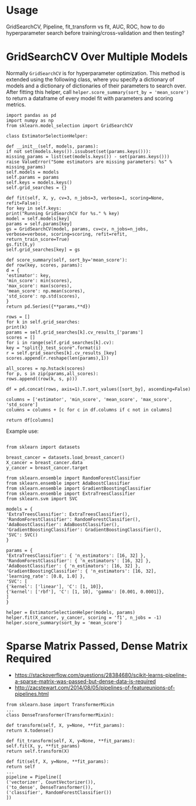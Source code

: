# Usage #
GridSearchCV, Pipeline, fit_transform vs fit, AUC, ROC, how to do hyperparameter search before training/cross-validation and then testing?

# GridSearchCV Over Multiple Models #

Normally `GridSearchCV` is for hyperparameter optimization. This method is extended using the following class, where you specify a dictionary of models and a dictionary of dictionaries of their parameters to search over. After fitting this helper, call `helper.score_summary(sort_by = 'mean_score')` to return a dataframe of every model fit with parameters and scoring metrics.

```
import pandas as pd
import numpy as np
from sklearn.model_selection import GridSearchCV

class EstimatorSelectionHelper:

def __init__(self, models, params):
if not set(models.keys()).issubset(set(params.keys())):
missing_params = list(set(models.keys()) - set(params.keys()))
raise ValueError("Some estimators are missing parameters: %s" % missing_params)
self.models = models
self.params = params
self.keys = models.keys()
self.grid_searches = {}

def fit(self, X, y, cv=3, n_jobs=3, verbose=1, scoring=None, refit=False):
for key in self.keys:
print("Running GridSearchCV for %s." % key)
model = self.models[key]
params = self.params[key]
gs = GridSearchCV(model, params, cv=cv, n_jobs=n_jobs,
verbose=verbose, scoring=scoring, refit=refit,
return_train_score=True)
gs.fit(X,y)
self.grid_searches[key] = gs

def score_summary(self, sort_by='mean_score'):
def row(key, scores, params):
d = {
'estimator': key,
'min_score': min(scores),
'max_score': max(scores),
'mean_score': np.mean(scores),
'std_score': np.std(scores),
}
return pd.Series({**params,**d})

rows = []
for k in self.grid_searches:
print(k)
params = self.grid_searches[k].cv_results_['params']
scores = []
for i in range(self.grid_searches[k].cv):
key = "split{}_test_score".format(i)
r = self.grid_searches[k].cv_results_[key]
scores.append(r.reshape(len(params),1))

all_scores = np.hstack(scores)
for p, s in zip(params,all_scores):
rows.append((row(k, s, p)))

df = pd.concat(rows, axis=1).T.sort_values([sort_by], ascending=False)

columns = ['estimator', 'min_score', 'mean_score', 'max_score', 'std_score']
columns = columns + [c for c in df.columns if c not in columns]

return df[columns]

```

Example use:

```

from sklearn import datasets

breast_cancer = datasets.load_breast_cancer()
X_cancer = breast_cancer.data
y_cancer = breast_cancer.target

from sklearn.ensemble import RandomForestClassifier
from sklearn.ensemble import AdaBoostClassifier
from sklearn.ensemble import GradientBoostingClassifier
from sklearn.ensemble import ExtraTreesClassifier
from sklearn.svm import SVC

models = {
'ExtraTreesClassifier': ExtraTreesClassifier(),
'RandomForestClassifier': RandomForestClassifier(),
'AdaBoostClassifier': AdaBoostClassifier(),
'GradientBoostingClassifier': GradientBoostingClassifier(),
'SVC': SVC()
}

params = {
'ExtraTreesClassifier': { 'n_estimators': [16, 32] },
'RandomForestClassifier': { 'n_estimators': [16, 32] },
'AdaBoostClassifier': { 'n_estimators': [16, 32] },
'GradientBoostingClassifier': { 'n_estimators': [16, 32], 'learning_rate': [0.8, 1.0] },
'SVC': [
{'kernel': ['linear'], 'C': [1, 10]},
{'kernel': ['rbf'], 'C': [1, 10], 'gamma': [0.001, 0.0001]},
]
}

helper = EstimatorSelectionHelper(models, params)
helper.fit(X_cancer, y_cancer, scoring = 'f1', n_jobs = -1)
helper.score_summary(sort_by = 'mean_score')

```

# Sparse Matrix Passed, Dense Matrix Required #
- <https://stackoverflow.com/questions/28384680/scikit-learns-pipeline-a-sparse-matrix-was-passed-but-dense-data-is-required>
- <http://zacstewart.com/2014/08/05/pipelines-of-featureunions-of-pipelines.html>

```
from sklearn.base import TransformerMixin
...
class DenseTransformer(TransformerMixin):

def transform(self, X, y=None, **fit_params):
return X.todense()

def fit_transform(self, X, y=None, **fit_params):
self.fit(X, y, **fit_params)
return self.transform(X)

def fit(self, X, y=None, **fit_params):
return self
...
pipeline = Pipeline([
('vectorizer', CountVectorizer()),
('to_dense', DenseTransformer()),
('classifier', RandomForestClassifier())
])
```
